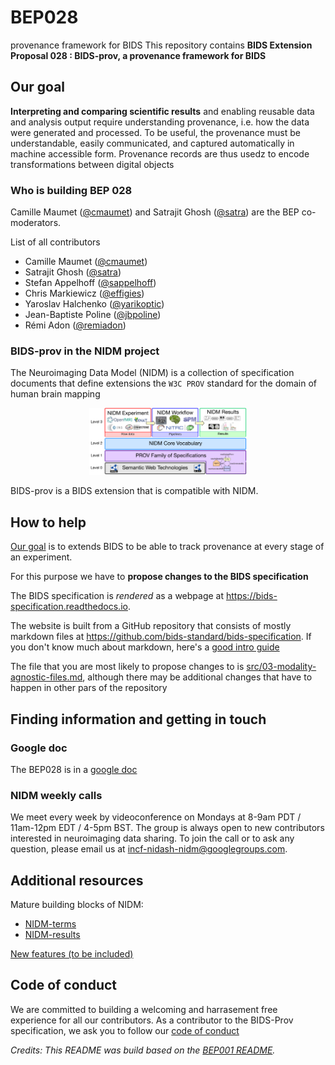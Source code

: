 # BEP028
provenance framework for BIDS
This repository contains **BIDS Extension Proposal 028 : BIDS-prov, a provenance framework for BIDS**

## Our goal
**Interpreting and comparing scientific results** and enabling reusable data and analysis output require understanding provenance, i.e. how the data were generated and processed. To be useful, the provenance must be understandable, easily communicated, and captured automatically in machine accessible form. Provenance records are thus usedz to encode transformations between digital objects

### Who is building BEP 028

Camille Maumet ([@cmaumet](https://github.com/cmaumet)) and Satrajit Ghosh ([@satra](https://github.com/satra)) are the BEP co-moderators.

List of all contributors

- Camille Maumet ([@cmaumet](https://github.com/cmaumet))
- Satrajit Ghosh ([@satra](https://github.com/satra))
- Stefan Appelhoff ([@sappelhoff](https://github.com/sappelhoff))
- Chris Markiewicz ([@effigies](https://github.com/effigies))
- Yaroslav Halchenko ([@yarikoptic](https://github.com/yarikoptic))
- Jean-Baptiste Poline ([@jbpoline](https://github.com/jbpoline))
- Rémi Adon ([@remiadon](https://github.com/remiadon))

### BIDS-prov in the NIDM project

The Neuroimaging Data Model (NIDM) is a collection of specification documents that define extensions the `W3C PROV` standard for the domain of human brain mapping

<p align="center">
  <img width="50%" src="img/nidm-layer-cake.png">
</p>

BIDS-prov is a BIDS extension that is compatible with NIDM.



## How to help
[Our goal](#our-goal) is to extends BIDS to be able to track provenance at every stage of an experiment.

For this purpose we have to **propose changes to the BIDS specification**

The BIDS specification is *rendered* as a webpage at https://bids-specification.readthedocs.io.

The website is built from a GitHub repository that consists of mostly markdown files at https://github.com/bids-standard/bids-specification.
If you don't know much about markdown, here's a [good intro guide](https://guides.github.com/features/mastering-markdown/)

The file that you are most likely to propose changes to is [src/03-modality-agnostic-files.md](https://github.com/bids-standard/bids-specification/blob/master/src/03-modality-agnostic-files.md), although there may be additional changes that have to happen in other pars of the repository


## Finding information and getting in touch

### Google doc
The BEP028 is in a [google doc](https://docs.google.com/document/d/1vw3VNDof5cecv2PkFp7Lw_pNUTUo8-m8V4SIdtGJVKs/edit?usp=sharing)

### NIDM weekly calls
We meet every week by videoconference on Mondays at 8-9am PDT / 11am-12pm EDT / 4-5pm BST. The group is always open to new contributors interested in neuroimaging data sharing. To join the call or to ask any question, please email us at incf-nidash-nidm@googlegroups.com.  

## Additional resources
Mature building blocks of NIDM:
* [NIDM-terms](https://github.com/incf-nidash/nidm-terms)
* [NIDM-results](http://nidm.nidash.org/specs/nidm-results_130.html)


[New features (to be included)](new_features.md)


## Code of conduct
We are committed to building a welcoming and harrasement free experience for all our contributors. As a contributor to the BIDS-Prov specification, we ask you to follow our [code of conduct](code_of_conduct.md)


_Credits: This README was build based on the [BEP001 README](https://github.com/bids-standard/bep001/blob/master/README.md)._
